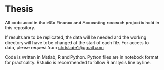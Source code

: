# Thesis

All code used in the MSc Finance and Accounting reserach project is held in this repository. 

If results are to be replicated, the data will be needed and the working directory will have to be changed at the start of each file. For access to data, please request from chrisbate1@gmail.com

Code is written in Matlab, R and Python. Python files are in notebook format for practicality. Rstudio is recommended to follow R analysis line by line. 
